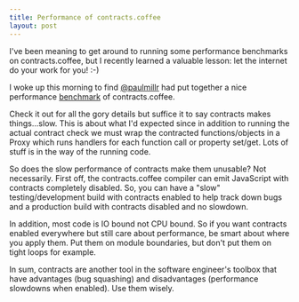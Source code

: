 ```yaml
---
title: Performance of contracts.coffee
layout: post
---
```


I've been meaning to get around to running some performance benchmarks on contracts.coffee, but I recently learned a valuable lesson: let the internet do your work for you! :-)

I woke up this morning to find [@paulmillr](https://twitter.com/#!/paulmillr) had put together a nice performance [benchmark](http://jsperf.com/performance-impact-of-contracts/2) of contracts.coffee.

Check it out for all the gory details but suffice it to say contracts makes things...slow. This is about what I'd expected since in addition to running the actual contract check we must wrap the contracted functions/objects in a Proxy which runs handlers for each function call or property set/get. Lots of stuff is in the way of the running code.

So does the slow performance of contracts make them unusable? Not necessarily. First off, the contracts.coffee compiler can emit JavaScript with contracts completely disabled. So, you can have a "slow" testing/development build with contracts enabled to help track down bugs and a production build with contracts disabled and no slowdown.

In addition, most code is IO bound not CPU bound. So if you want contracts enabled everywhere but still care about performance, be smart about where you apply them. Put them on module boundaries, but don't put them on tight loops for example. 

In sum, contracts are another tool in the software engineer's toolbox that have advantages (bug squashing) and disadvantages (performance slowdowns when enabled). Use them wisely.
